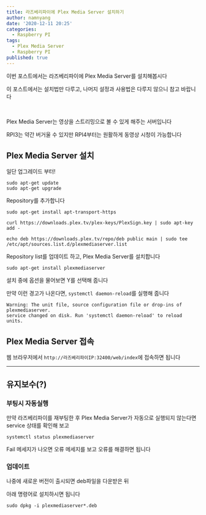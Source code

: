 ```yaml
---
title: 라즈베리파이에 Plex Media Server 설치하기
author: namnyang
date: '2020-12-11 20:25'
categories:
  - Raspberry PI
tags:
  - Plex Media Server
  - Raspberry PI
published: true
---
```



이번 포스트에서는 라즈베리파이에 Plex Media Server를 설치해봅시다 

이 포스트에서는 설치법만 다루고, 나머지 설정과 사용법은 다루지 않으니 참고 바랍니다

<br/>

Plex Media Server는 영상을 스트리밍으로 볼 수 있게 해주는 서버입니다

RPI3는 약간 버거울 수 있지만 RPI4부터는 원활하게 동영상 시청이 가능합니다



## Plex Media Server 설치

일단 업그레이드 부터!

```terminal
sudo apt-get update
sudo apt-get upgrade
```

Repository를 추가합니다

```terminal
sudo apt-get install apt-transport-https

curl https://downloads.plex.tv/plex-keys/PlexSign.key | sudo apt-key add -

echo deb https://downloads.plex.tv/repo/deb public main | sudo tee /etc/apt/sources.list.d/plexmediaserver.list
```

Repository list를 업데이트 하고, Plex Media Server를 설치합니다

```terminal
sudo apt-get install plexmediaserver
```

설치 중에 옵션을 물어보면 Y를 선택해 줍니다



만약 이런 경고가 나온다면, `systemctl daemon-reload`를 실행해 줍니다

```
Warning: The unit file, source configuration file or drop-ins of plexmediaserver.
service changed on disk. Run 'systemctl daemon-reload' to reload units.
```



## Plex Media Server 접속

웹 브라우저에서 `http://라즈베리파이IP:32400/web/index`에 접속하면 됩니다



---



## 유지보수(?)

### 부팅시 자동실행

만약 라즈베리파이를 재부팅한 후 Plex Media Server가 자동으로 실행되지 않는다면 service 상태를 확인해 보고

```terminal
systemctl status plexmediaserver
```

Fail 메세지가 나오면 오류 메세지를 보고 오류를 해결하면 됩니다

### 업데이트

나중에 새로운 버전이 출시되면 deb파일을 다운받은 뒤

아래 명령어로 설치하시면 됩니다

```terminal
sudo dpkg -i plexmediaserver*.deb
```
